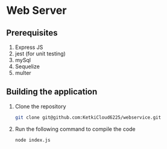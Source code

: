 # Web Server

## Prerequisites
    
1. Express JS
2. jest (for unit testing)
3. mySql
4. Sequelize
5. multer

## Building the application

1. Clone the repository

    ```sh
    git clone git@github.com:KetkiCloud6225/webservice.git
    ```


2. Run the following command to compile the code
   
   ```
   node index.js
   ```


